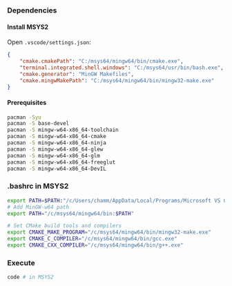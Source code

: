 ### Dependencies

#### Install MSYS2
Open `.vscode/settings.json`:

```json
{
    "cmake.cmakePath": "C:/msys64/mingw64/bin/cmake.exe",
    "terminal.integrated.shell.windows": "C:/msys64/usr/bin/bash.exe",
    "cmake.generator": "MinGW Makefiles",
    "cmake.mingwMakePath": "C:/msys64/mingw64/bin/mingw32-make.exe"
}
```

#### Prerequisites

```bash
pacman -Syu
pacman -S base-devel
pacman -S mingw-w64-x86_64-toolchain
pacman -S mingw-w64-x86_64-cmake
pacman -S mingw-w64-x86_64-ninja
pacman -S mingw-w64-x86_64-glew
pacman -S mingw-w64-x86_64-glm
pacman -S mingw-w64-x86_64-freeglut
pacman -S mingw-w64-x86_64-DevIL
```

### .bashrc in MSYS2

```bash
export PATH=$PATH:"/c/Users/chamm/AppData/Local/Programs/Microsoft VS Code"
# Add MinGW-w64 path
export PATH="/c/msys64/mingw64/bin:$PATH"

# Set CMake build tools and compilers
export CMAKE_MAKE_PROGRAM="/c/msys64/mingw64/bin/mingw32-make.exe"
export CMAKE_C_COMPILER="/c/msys64/mingw64/bin/gcc.exe"
export CMAKE_CXX_COMPILER="/c/msys64/mingw64/bin/g++.exe"
```

### Execute

```bash
code # in MSYS2
```